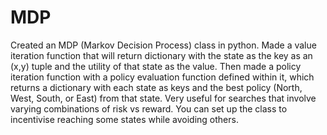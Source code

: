 # MDP
Created an MDP (Markov Decision Process) class in python. Made a value iteration function that will return dictionary with the state as the key as an (x,y) tuple and the utility of that state as the value. Then made a policy iteration function with a policy evaluation function defined within it, which returns a dictionary with each state as keys and the best policy (North, West, South, or East) from that state.
Very useful for searches that involve varying combinations of risk vs reward. You can set up the class to incentivise reaching some states while avoiding others.
